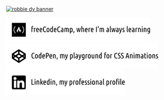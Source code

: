 
[![robbie dv banner](https://github.com/robbiedv/robbiedv/blob/master/media/waves.gif)](https://robbiedv.github.io/)


[![freeCodeCamp](https://github.com/robbiedv/robbiedv/blob/master/media/freecodecampNew.png)](https://www.freecodecamp.org/robbie.dv)\
[![CodePen](https://github.com/robbiedv/robbiedv/blob/master/media/codepenNew.png)](https://codepen.io/robbiedv-the-bashful)\
[![Linkedin](https://github.com/robbiedv/robbiedv/blob/master/media/linkedinNew.png)](https://linkedin.com/in/robbiecdevries)
